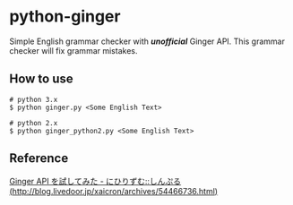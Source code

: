 python-ginger
=============
Simple English grammar checker with ***unofficial*** Ginger API.
This grammar checker will fix grammar mistakes.

How to use
-----
```
# python 3.x
$ python ginger.py <Some English Text>

# python 2.x
$ python ginger_python2.py <Some English Text>
```

Reference
-----
[Ginger API を試してみた - にひりずむ::しんぷる (http://blog.livedoor.jp/xaicron/archives/54466736.html)](http://blog.livedoor.jp/xaicron/archives/54466736.html)
